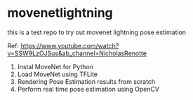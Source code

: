 # movenetlightning
this is a test repo to try out movenet lightning pose estimation

Ref:
https://www.youtube.com/watch?v=SSW9LzOJSus&ab_channel=NicholasRenotte

1. Instal MoveNet for Python 
2. Load MoveNet using TFLite
3. Rendering Pose Estimation results from scratch
4. Perform real time pose estimation using OpenCV
